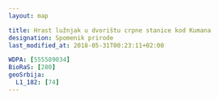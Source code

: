 ```yaml
---
layout: map

title: Hrast lužnjak u dvorištu crpne stanice kod Kumana
designation: Spomenik prirode
last_modified_at: 2018-05-31T00:23:11+02:00

WDPA: [555589034]
BioRaS: [280]
geoSrbija:
  L1_182: [74]
---
```

